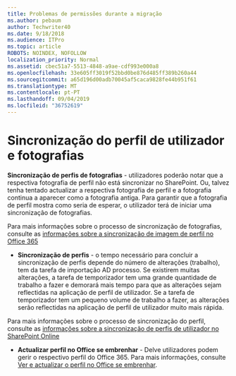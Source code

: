 ```yaml
---
title: Problemas de permissões durante a migração
ms.author: pebaum
author: Techwriter40
ms.date: 9/18/2018
ms.audience: ITPro
ms.topic: article
ROBOTS: NOINDEX, NOFOLLOW
localization_priority: Normal
ms.assetid: cbec51a7-5513-4848-a9ae-cdf993e000a8
ms.openlocfilehash: 33e605ff3019f52bbd0be876d485ff389b260a44
ms.sourcegitcommit: a65d196d00adb70045af5caca9828fe44b951f61
ms.translationtype: MT
ms.contentlocale: pt-PT
ms.lasthandoff: 09/04/2019
ms.locfileid: "36752619"
---
```

# <a name="user-profile-and-photo-synchronization"></a>Sincronização do perfil de utilizador e fotografias

 **Sincronização de perfis de fotografias** - utilizadores poderão notar que a respectiva fotografia de perfil não está sincronizar no SharePoint. Ou, talvez tenha tentado actualizar a respectiva fotografia de perfil e a fotografia continua a aparecer como a fotografia antiga. Para garantir que a fotografia de perfil mostra como seria de esperar, o utilizador terá de iniciar uma sincronização de fotografias. 
  
Para mais informações sobre o processo de sincronização de fotografias, consulte as [informações sobre a sincronização de imagem de perfil no Office 365](https://go.microsoft.com/fwlink/?linkid=2022634)
  
- **Sincronização de perfis** - o tempo necessário para concluir a sincronização de perfis depende do número de alterações (trabalho), tem da tarefa de importação AD processo. Se existirem muitas alterações, a tarefa de temporizador tem uma grande quantidade de trabalho a fazer e demorará mais tempo para que as alterações sejam reflectidas na aplicação de perfil de utilizador. Se a tarefa de temporizador tem um pequeno volume de trabalho a fazer, as alterações serão reflectidas na aplicação de perfil de utilizador muito mais rápida. 
  
Para mais informações sobre o processo de sincronização do perfil, consulte as [informações sobre a sincronização de perfis de utilizador no SharePoint Online](https://go.microsoft.com/fwlink/?linkid=2022639)
    
- **Actualizar perfil no Office se embrenhar** - Delve utilizadores podem gerir o respectivo perfil do Office 365. Para mais informações, consulte [Ver e actualizar o perfil no Office se embrenhar](https://support.office.com/article/View-and-update-your-profile-in-Office-Delve-4e84343b-eedf-45a1-aeb9-8627ccca14ba).
    

